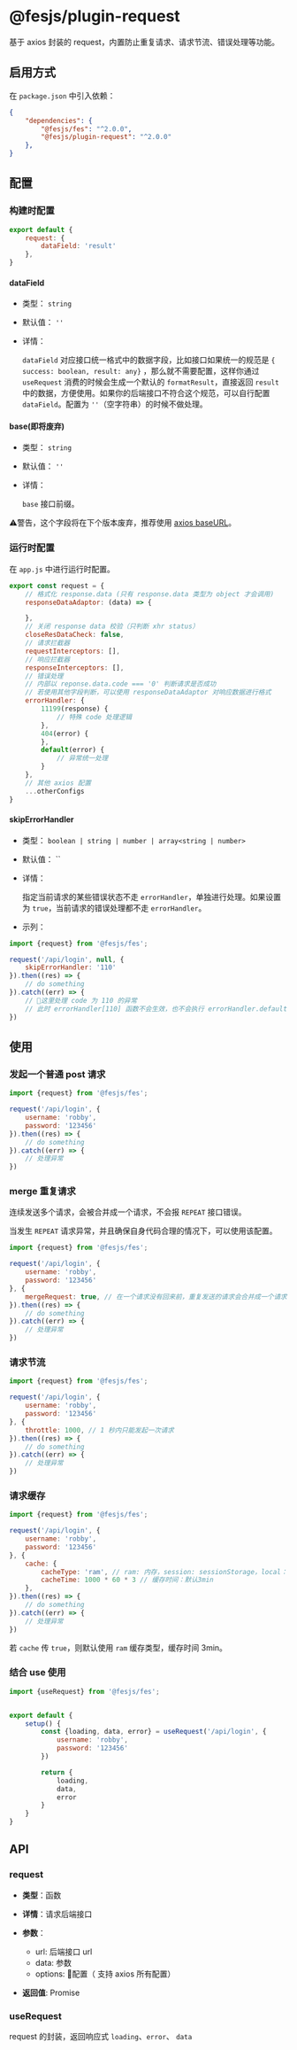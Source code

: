 # @fesjs/plugin-request

基于 axios 封装的 request，内置防止重复请求、请求节流、错误处理等功能。
## 启用方式

在 `package.json` 中引入依赖：
```json
{
    "dependencies": {
        "@fesjs/fes": "^2.0.0",
        "@fesjs/plugin-request": "^2.0.0"
    },
}
```
## 配置

### 构建时配置

```js
export default {
    request: {
        dataField: 'result'
    },
}
```

#### dataField

- 类型： `string`
- 默认值： `''`
- 详情：

    `dataField` 对应接口统一格式中的数据字段，比如接口如果统一的规范是 `{ success: boolean, result: any}` ，那么就不需要配置，这样你通过 `useRequest` 消费的时候会生成一个默认的 `formatResult`，直接返回 `result` 中的数据，方便使用。如果你的后端接口不符合这个规范，可以自行配置 `dataField`。配置为 `''`（空字符串）的时候不做处理。


#### base(即将废弃)

- 类型： `string`
- 默认值： `''`
- 详情：

    `base` 接口前缀。 

⚠️警告，这个字段将在下个版本废弃，推荐使用 [axios baseURL](https://github.com/axios/axios)。
### 运行时配置

在 `app.js` 中进行运行时配置。
 
```js
export const request = {
    // 格式化 response.data (只有 response.data 类型为 object 才会调用)
    responseDataAdaptor: (data) => {

    },
    // 关闭 response data 校验（只判断 xhr status）
    closeResDataCheck: false,
    // 请求拦截器
    requestInterceptors: [],
    // 响应拦截器
    responseInterceptors: [],
    // 错误处理
    // 内部以 reponse.data.code === '0' 判断请求是否成功
    // 若使用其他字段判断，可以使用 responseDataAdaptor 对响应数据进行格式
    errorHandler: {
        11199(response) {
            // 特殊 code 处理逻辑
        },
        404(error) {
        },
        default(error) {
            // 异常统一处理
        }
    },
    // 其他 axios 配置
    ...otherConfigs
}
```

#### skipErrorHandler

- 类型： `boolean | string | number | array<string | number>`
- 默认值： ``
- 详情：

    指定当前请求的某些错误状态不走 `errorHandler`，单独进行处理。如果设置为 `true`，当前请求的错误处理都不走 `errorHandler`。

- 示列：

```js
import {request} from '@fesjs/fes';

request('/api/login', null, {
    skipErrorHandler: '110'
}).then((res) => {
    // do something
}).catch((err) => {
    // 这里处理 code 为 110 的异常
    // 此时 errorHandler[110] 函数不会生效，也不会执行 errorHandler.default
})
```



## 使用

### 发起一个普通 post 请求

```js
import {request} from '@fesjs/fes';

request('/api/login', {
    username: 'robby',
    password: '123456'
}).then((res) => {
    // do something
}).catch((err) => {
    // 处理异常
})
```

### merge 重复请求

连续发送多个请求，会被合并成一个请求，不会报 `REPEAT` 接口错误。

当发生 `REPEAT` 请求异常，并且确保自身代码合理的情况下，可以使用该配置。

```js
import {request} from '@fesjs/fes';

request('/api/login', {
    username: 'robby',
    password: '123456'
}, {
    mergeRequest: true, // 在一个请求没有回来前，重复发送的请求会合并成一个请求
}).then((res) => {
    // do something
}).catch((err) => {
    // 处理异常
})
```

### 请求节流

```js
import {request} from '@fesjs/fes';

request('/api/login', {
    username: 'robby',
    password: '123456'
}, {
    throttle: 1000, // 1 秒内只能发起一次请求
}).then((res) => {
    // do something
}).catch((err) => {
    // 处理异常
})
```

### 请求缓存

```js
import {request} from '@fesjs/fes';

request('/api/login', {
    username: 'robby',
    password: '123456'
}, {
    cache: {
        cacheType: 'ram', // ram: 内存，session: sessionStorage，local：localStorage
        cacheTime: 1000 * 60 * 3 // 缓存时间：默认3min
    },
}).then((res) => {
    // do something
}).catch((err) => {
    // 处理异常
})
```

若 `cache` 传 `true`，则默认使用 `ram` 缓存类型，缓存时间 3min。


### 结合 use 使用

```js
import {useRequest} from '@fesjs/fes';


export default {
    setup() {
        const {loading, data, error} = useRequest('/api/login', {
            username: 'robby',
            password: '123456'
        })

        return {
            loading,
            data,
            error
        }
    }
}
```

## API

### request

- **类型**：函数

- **详情**：请求后端接口
- **参数**：
  - url: 后端接口 url
  - data: 参数
  - options: 配置（ 支持 axios 所有配置）
- **返回值**: Promise

### useRequest

request 的封装，返回响应式 `loading`、`error`、 `data`
